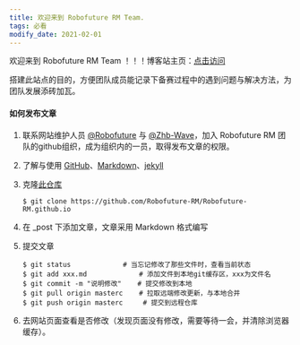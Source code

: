 ```yaml
---
title: 欢迎来到 Robofuture RM Team.
tags: 必看
modify_date: 2021-02-01
---
```


欢迎来到 Robofuture RM Team ！！！博客站主页：[点击访问](robofuture.net.cn)

<!--more-->

搭建此站点的目的，方便团队成员能记录下备赛过程中的遇到问题与解决方法，为团队发展添砖加瓦。

#### 如何发布文章

1. 联系网站维护人员 [@Robofuture](mailto:robofuture@163.com) 与 [@Zhb-Wave](mailto:zhb_wave@163.com)，加入 Robofuture RM 团队的github组织，成为组织内的一员，取得发布文章的权限。

2. 了解与使用 [GitHub](https://github.com/)、[Markdown](http://markdown.p2hp.com/)、[jekyll](http://jekyllcn.com/)

3. 克隆[此仓库](https://github.com/Robofuture-RM/Robofuture-RM.github.io.git)

   ```shell
   $ git clone https://github.com/Robofuture-RM/Robofuture-RM.github.io
   ```

4. 在 _post 下添加文章，文章采用 Markdown 格式编写

5. 提交文章

   ```shell
   $ git status    			# 当忘记修改了那些文件时，查看当前状态	
   $ git add xxx.md 			# 添加文件到本地git缓存区，xxx为文件名
   $ git commit -m "说明修改"    # 提交修改到本地
   $ git pull origin masterc    # 拉取远端修改更新，与本地合并
   $ git push origin masterc  	 # 提交到远程仓库
   ```

6. 去网站页面查看是否修改（发现页面没有修改，需要等待一会，并清除浏览器缓存）。

